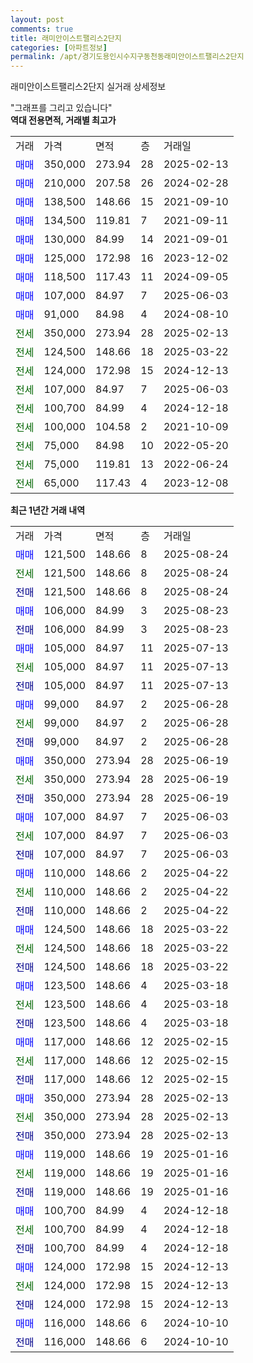 ```yaml
---
layout: post
comments: true
title: 래미안이스트팰리스2단지
categories: [아파트정보]
permalink: /apt/경기도용인시수지구동천동래미안이스트팰리스2단지
---
```


래미안이스트팰리스2단지 실거래 상세정보

<script type="text/javascript">
  google.charts.load('current', {'packages':['line', 'corechart']});
  google.charts.setOnLoadCallback(drawChart);

  function drawChart() {
    var data = new google.visualization.DataTable();
    data.addColumn('date', '거래일');
    data.addColumn('number', "매매");
    data.addColumn('number', "전세");
    data.addColumn('number', "전매");

    data.addRows([[new Date(Date.parse("2025-08-24")), 121500, null, null], [new Date(Date.parse("2025-08-24")), null, 121500, null], [new Date(Date.parse("2025-08-24")), null, null, 121500], [new Date(Date.parse("2025-08-23")), 106000, null, null], [new Date(Date.parse("2025-08-23")), null, null, 106000], [new Date(Date.parse("2025-07-13")), 105000, null, null], [new Date(Date.parse("2025-07-13")), null, 105000, null], [new Date(Date.parse("2025-07-13")), null, null, 105000], [new Date(Date.parse("2025-06-28")), 99000, null, null], [new Date(Date.parse("2025-06-28")), null, 99000, null], [new Date(Date.parse("2025-06-28")), null, null, 99000], [new Date(Date.parse("2025-06-19")), 350000, null, null], [new Date(Date.parse("2025-06-19")), null, 350000, null], [new Date(Date.parse("2025-06-19")), null, null, 350000], [new Date(Date.parse("2025-06-03")), 107000, null, null], [new Date(Date.parse("2025-06-03")), null, 107000, null], [new Date(Date.parse("2025-06-03")), null, null, 107000], [new Date(Date.parse("2025-04-22")), 110000, null, null], [new Date(Date.parse("2025-04-22")), null, 110000, null], [new Date(Date.parse("2025-04-22")), null, null, 110000], [new Date(Date.parse("2025-03-22")), 124500, null, null], [new Date(Date.parse("2025-03-22")), null, 124500, null], [new Date(Date.parse("2025-03-22")), null, null, 124500], [new Date(Date.parse("2025-03-18")), 123500, null, null], [new Date(Date.parse("2025-03-18")), null, 123500, null], [new Date(Date.parse("2025-03-18")), null, null, 123500], [new Date(Date.parse("2025-02-15")), 117000, null, null], [new Date(Date.parse("2025-02-15")), null, 117000, null], [new Date(Date.parse("2025-02-15")), null, null, 117000], [new Date(Date.parse("2025-02-13")), 350000, null, null], [new Date(Date.parse("2025-02-13")), null, 350000, null], [new Date(Date.parse("2025-02-13")), null, null, 350000], [new Date(Date.parse("2025-01-16")), 119000, null, null], [new Date(Date.parse("2025-01-16")), null, 119000, null], [new Date(Date.parse("2025-01-16")), null, null, 119000], [new Date(Date.parse("2024-12-18")), 100700, null, null], [new Date(Date.parse("2024-12-18")), null, 100700, null], [new Date(Date.parse("2024-12-18")), null, null, 100700], [new Date(Date.parse("2024-12-13")), 124000, null, null], [new Date(Date.parse("2024-12-13")), null, 124000, null], [new Date(Date.parse("2024-12-13")), null, null, 124000], [new Date(Date.parse("2024-10-10")), 116000, null, null], [new Date(Date.parse("2024-10-10")), null, null, 116000]]);

    var options = {
      hAxis: {
        format: 'yyyy/MM/dd'
      },    
      lineWidth: 0,
      pointsVisible: true,    
      title: '최근 1년간 유형별 실거래가 분포',
      legend: { position: 'bottom' }
    };

    var formatter = new google.visualization.NumberFormat({pattern:'###,###'} );
    formatter.format(data, 1);
    formatter.format(data, 2);
    
    setTimeout(function() {
        var chart = new google.visualization.LineChart(document.getElementById('columnchart_material'));
        chart.draw(data, (options));
        document.getElementById('loading').style.display = 'none';
    }, 200);
  }
</script>


<div id="loading" style="z-index:20; display: block; margin-left: 0px">"그래프를 그리고 있습니다"</div>
<div id="columnchart_material" style="width: 95%; margin-left: 0px; display: block"></div>
<!-- contents start -->
<b>역대 전용면적, 거래별 최고가</b>
<table class="sortable">
    <tr>
      <td>거래</td>
      <td>가격</td>
      <td>면적</td>
      <td>층</td>
      <td>거래일</td>
    </tr>
        <tr>
          <td><a style="color: blue">매매</a></td>
          <td>350,000</td>
          <td>273.94</td>
          <td>28</td>
          <td>2025-02-13</td>
        </tr>            <tr>
          <td><a style="color: blue">매매</a></td>
          <td>210,000</td>
          <td>207.58</td>
          <td>26</td>
          <td>2024-02-28</td>
        </tr>            <tr>
          <td><a style="color: blue">매매</a></td>
          <td>138,500</td>
          <td>148.66</td>
          <td>15</td>
          <td>2021-09-10</td>
        </tr>            <tr>
          <td><a style="color: blue">매매</a></td>
          <td>134,500</td>
          <td>119.81</td>
          <td>7</td>
          <td>2021-09-11</td>
        </tr>            <tr>
          <td><a style="color: blue">매매</a></td>
          <td>130,000</td>
          <td>84.99</td>
          <td>14</td>
          <td>2021-09-01</td>
        </tr>            <tr>
          <td><a style="color: blue">매매</a></td>
          <td>125,000</td>
          <td>172.98</td>
          <td>16</td>
          <td>2023-12-02</td>
        </tr>            <tr>
          <td><a style="color: blue">매매</a></td>
          <td>118,500</td>
          <td>117.43</td>
          <td>11</td>
          <td>2024-09-05</td>
        </tr>            <tr>
          <td><a style="color: blue">매매</a></td>
          <td>107,000</td>
          <td>84.97</td>
          <td>7</td>
          <td>2025-06-03</td>
        </tr>            <tr>
          <td><a style="color: blue">매매</a></td>
          <td>91,000</td>
          <td>84.98</td>
          <td>4</td>
          <td>2024-08-10</td>
        </tr>        
        <tr>
              <td><a style="color: darkgreen">전세</a></td>
              <td>350,000</td>
              <td>273.94</td>
              <td>28</td>
              <td>2025-02-13</td>
            </tr>            <tr>
              <td><a style="color: darkgreen">전세</a></td>
              <td>124,500</td>
              <td>148.66</td>
              <td>18</td>
              <td>2025-03-22</td>
            </tr>            <tr>
              <td><a style="color: darkgreen">전세</a></td>
              <td>124,000</td>
              <td>172.98</td>
              <td>15</td>
              <td>2024-12-13</td>
            </tr>            <tr>
              <td><a style="color: darkgreen">전세</a></td>
              <td>107,000</td>
              <td>84.97</td>
              <td>7</td>
              <td>2025-06-03</td>
            </tr>            <tr>
              <td><a style="color: darkgreen">전세</a></td>
              <td>100,700</td>
              <td>84.99</td>
              <td>4</td>
              <td>2024-12-18</td>
            </tr>            <tr>
              <td><a style="color: darkgreen">전세</a></td>
              <td>100,000</td>
              <td>104.58</td>
              <td>2</td>
              <td>2021-10-09</td>
            </tr>            <tr>
              <td><a style="color: darkgreen">전세</a></td>
              <td>75,000</td>
              <td>84.98</td>
              <td>10</td>
              <td>2022-05-20</td>
            </tr>            <tr>
              <td><a style="color: darkgreen">전세</a></td>
              <td>75,000</td>
              <td>119.81</td>
              <td>13</td>
              <td>2022-06-24</td>
            </tr>            <tr>
              <td><a style="color: darkgreen">전세</a></td>
              <td>65,000</td>
              <td>117.43</td>
              <td>4</td>
              <td>2023-12-08</td>
            </tr>        
    
</table>

<b>최근 1년간 거래 내역</b>

<table class="sortable">
    <tr>
      <td>거래</td>
      <td>가격</td>
      <td>면적</td>
      <td>층</td>
      <td>거래일</td>
    </tr>
    <tr>
      <td><a style="color: blue">매매</a></td>
      <td>121,500</td>
      <td>148.66</td>
      <td>8</td>
      <td>2025-08-24</td>
    </tr>          <tr>
      <td><a style="color: darkgreen">전세</a></td>
      <td>121,500</td>
      <td>148.66</td>
      <td>8</td>
      <td>2025-08-24</td>
    </tr>          <tr>
      <td><a style="color: darkblue">전매</a></td>
      <td>121,500</td>
      <td>148.66</td>
      <td>8</td>
      <td>2025-08-24</td>
    </tr>          <tr>
      <td><a style="color: blue">매매</a></td>
      <td>106,000</td>
      <td>84.99</td>
      <td>3</td>
      <td>2025-08-23</td>
    </tr>          <tr>
      <td><a style="color: darkblue">전매</a></td>
      <td>106,000</td>
      <td>84.99</td>
      <td>3</td>
      <td>2025-08-23</td>
    </tr>          <tr>
      <td><a style="color: blue">매매</a></td>
      <td>105,000</td>
      <td>84.97</td>
      <td>11</td>
      <td>2025-07-13</td>
    </tr>          <tr>
      <td><a style="color: darkgreen">전세</a></td>
      <td>105,000</td>
      <td>84.97</td>
      <td>11</td>
      <td>2025-07-13</td>
    </tr>          <tr>
      <td><a style="color: darkblue">전매</a></td>
      <td>105,000</td>
      <td>84.97</td>
      <td>11</td>
      <td>2025-07-13</td>
    </tr>          <tr>
      <td><a style="color: blue">매매</a></td>
      <td>99,000</td>
      <td>84.97</td>
      <td>2</td>
      <td>2025-06-28</td>
    </tr>          <tr>
      <td><a style="color: darkgreen">전세</a></td>
      <td>99,000</td>
      <td>84.97</td>
      <td>2</td>
      <td>2025-06-28</td>
    </tr>          <tr>
      <td><a style="color: darkblue">전매</a></td>
      <td>99,000</td>
      <td>84.97</td>
      <td>2</td>
      <td>2025-06-28</td>
    </tr>          <tr>
      <td><a style="color: blue">매매</a></td>
      <td>350,000</td>
      <td>273.94</td>
      <td>28</td>
      <td>2025-06-19</td>
    </tr>          <tr>
      <td><a style="color: darkgreen">전세</a></td>
      <td>350,000</td>
      <td>273.94</td>
      <td>28</td>
      <td>2025-06-19</td>
    </tr>          <tr>
      <td><a style="color: darkblue">전매</a></td>
      <td>350,000</td>
      <td>273.94</td>
      <td>28</td>
      <td>2025-06-19</td>
    </tr>          <tr>
      <td><a style="color: blue">매매</a></td>
      <td>107,000</td>
      <td>84.97</td>
      <td>7</td>
      <td>2025-06-03</td>
    </tr>          <tr>
      <td><a style="color: darkgreen">전세</a></td>
      <td>107,000</td>
      <td>84.97</td>
      <td>7</td>
      <td>2025-06-03</td>
    </tr>          <tr>
      <td><a style="color: darkblue">전매</a></td>
      <td>107,000</td>
      <td>84.97</td>
      <td>7</td>
      <td>2025-06-03</td>
    </tr>          <tr>
      <td><a style="color: blue">매매</a></td>
      <td>110,000</td>
      <td>148.66</td>
      <td>2</td>
      <td>2025-04-22</td>
    </tr>          <tr>
      <td><a style="color: darkgreen">전세</a></td>
      <td>110,000</td>
      <td>148.66</td>
      <td>2</td>
      <td>2025-04-22</td>
    </tr>          <tr>
      <td><a style="color: darkblue">전매</a></td>
      <td>110,000</td>
      <td>148.66</td>
      <td>2</td>
      <td>2025-04-22</td>
    </tr>          <tr>
      <td><a style="color: blue">매매</a></td>
      <td>124,500</td>
      <td>148.66</td>
      <td>18</td>
      <td>2025-03-22</td>
    </tr>          <tr>
      <td><a style="color: darkgreen">전세</a></td>
      <td>124,500</td>
      <td>148.66</td>
      <td>18</td>
      <td>2025-03-22</td>
    </tr>          <tr>
      <td><a style="color: darkblue">전매</a></td>
      <td>124,500</td>
      <td>148.66</td>
      <td>18</td>
      <td>2025-03-22</td>
    </tr>          <tr>
      <td><a style="color: blue">매매</a></td>
      <td>123,500</td>
      <td>148.66</td>
      <td>4</td>
      <td>2025-03-18</td>
    </tr>          <tr>
      <td><a style="color: darkgreen">전세</a></td>
      <td>123,500</td>
      <td>148.66</td>
      <td>4</td>
      <td>2025-03-18</td>
    </tr>          <tr>
      <td><a style="color: darkblue">전매</a></td>
      <td>123,500</td>
      <td>148.66</td>
      <td>4</td>
      <td>2025-03-18</td>
    </tr>          <tr>
      <td><a style="color: blue">매매</a></td>
      <td>117,000</td>
      <td>148.66</td>
      <td>12</td>
      <td>2025-02-15</td>
    </tr>          <tr>
      <td><a style="color: darkgreen">전세</a></td>
      <td>117,000</td>
      <td>148.66</td>
      <td>12</td>
      <td>2025-02-15</td>
    </tr>          <tr>
      <td><a style="color: darkblue">전매</a></td>
      <td>117,000</td>
      <td>148.66</td>
      <td>12</td>
      <td>2025-02-15</td>
    </tr>          <tr>
      <td><a style="color: blue">매매</a></td>
      <td>350,000</td>
      <td>273.94</td>
      <td>28</td>
      <td>2025-02-13</td>
    </tr>          <tr>
      <td><a style="color: darkgreen">전세</a></td>
      <td>350,000</td>
      <td>273.94</td>
      <td>28</td>
      <td>2025-02-13</td>
    </tr>          <tr>
      <td><a style="color: darkblue">전매</a></td>
      <td>350,000</td>
      <td>273.94</td>
      <td>28</td>
      <td>2025-02-13</td>
    </tr>          <tr>
      <td><a style="color: blue">매매</a></td>
      <td>119,000</td>
      <td>148.66</td>
      <td>19</td>
      <td>2025-01-16</td>
    </tr>          <tr>
      <td><a style="color: darkgreen">전세</a></td>
      <td>119,000</td>
      <td>148.66</td>
      <td>19</td>
      <td>2025-01-16</td>
    </tr>          <tr>
      <td><a style="color: darkblue">전매</a></td>
      <td>119,000</td>
      <td>148.66</td>
      <td>19</td>
      <td>2025-01-16</td>
    </tr>          <tr>
      <td><a style="color: blue">매매</a></td>
      <td>100,700</td>
      <td>84.99</td>
      <td>4</td>
      <td>2024-12-18</td>
    </tr>          <tr>
      <td><a style="color: darkgreen">전세</a></td>
      <td>100,700</td>
      <td>84.99</td>
      <td>4</td>
      <td>2024-12-18</td>
    </tr>          <tr>
      <td><a style="color: darkblue">전매</a></td>
      <td>100,700</td>
      <td>84.99</td>
      <td>4</td>
      <td>2024-12-18</td>
    </tr>          <tr>
      <td><a style="color: blue">매매</a></td>
      <td>124,000</td>
      <td>172.98</td>
      <td>15</td>
      <td>2024-12-13</td>
    </tr>          <tr>
      <td><a style="color: darkgreen">전세</a></td>
      <td>124,000</td>
      <td>172.98</td>
      <td>15</td>
      <td>2024-12-13</td>
    </tr>          <tr>
      <td><a style="color: darkblue">전매</a></td>
      <td>124,000</td>
      <td>172.98</td>
      <td>15</td>
      <td>2024-12-13</td>
    </tr>          <tr>
      <td><a style="color: blue">매매</a></td>
      <td>116,000</td>
      <td>148.66</td>
      <td>6</td>
      <td>2024-10-10</td>
    </tr>          <tr>
      <td><a style="color: darkblue">전매</a></td>
      <td>116,000</td>
      <td>148.66</td>
      <td>6</td>
      <td>2024-10-10</td>
    </tr>      </table>
<!-- contents end -->    

